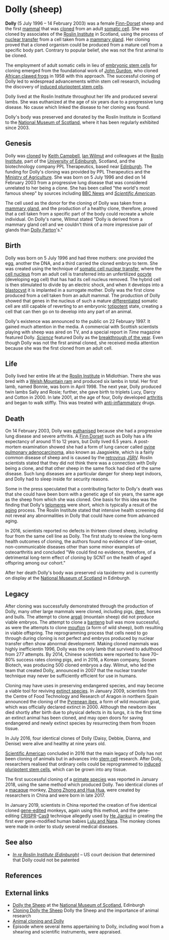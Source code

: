 # Dolly (sheep)

**Dolly** (5 July 1996 – 14 February 2003) was a female
[Finn-Dorset](Finn-Dorset "wikilink") sheep and the first
[mammal](mammal "wikilink") that was [cloned](cloned "wikilink") from an
adult [somatic cell](somatic_cell "wikilink"). She was cloned by
associates of the [Roslin Institute](Roslin_Institute "wikilink") in
Scotland, using the process of [nuclear
transfer](nuclear_transfer "wikilink") from a cell taken from a [mammary
gland](mammary_gland "wikilink"). Her cloning proved that a cloned
organism could be produced from a mature cell from a specific body
part. Contrary to popular belief, she was not the first animal to be
cloned.

The employment of adult somatic cells in lieu of [embryonic stem
cells](embryonic_stem_cell "wikilink") for cloning emerged from the
foundational work of [John Gurdon](John_Gurdon "wikilink"), who cloned
[African clawed frogs](African_clawed_frog "wikilink") in 1958 with this
approach. The successful cloning of Dolly led to widespread advancements
within stem cell research, including the discovery of [induced
pluripotent stem cells](induced_pluripotent_stem_cell "wikilink").

Dolly lived at the Roslin Institute throughout her life and produced
several lambs. She was euthanized at the age of six years due to a
progressive lung disease. No cause which linked the disease to her
cloning was found.

Dolly's body was preserved and donated by the Roslin Institute in
Scotland to the [National Museum of
Scotland](National_Museum_of_Scotland "wikilink"), where it has been
regularly exhibited since 2003.

## Genesis

Dolly was [cloned](Cloning "wikilink") by [Keith
Campbell](Keith_Campbell_(biologist) "wikilink"), [Ian
Wilmut](Ian_Wilmut "wikilink") and colleagues at the [Roslin
Institute](Roslin_Institute "wikilink"), part of the [University of
Edinburgh](University_of_Edinburgh "wikilink"), Scotland, and the
biotechnology company PPL Therapeutics, based near
[Edinburgh](Edinburgh "wikilink"). The funding for Dolly's cloning was
provided by PPL Therapeutics and the [Ministry of
Agriculture](Department_for_Environment,_Food_and_Rural_Affairs "wikilink").
She was born on 5 July 1996 and died on 14 February 2003 from a
progressive lung disease that was considered unrelated to her being a
clone. She has been called "the world's most famous sheep" by sources
including [BBC News](BBC_News "wikilink") and *[Scientific
American](Scientific_American "wikilink")*.

The cell used as the donor for the cloning of Dolly was taken from a
[mammary gland](mammary_gland "wikilink"), and the production of a
healthy clone, therefore, proved that a cell taken from a specific part
of the body could recreate a whole individual. On Dolly's name, Wilmut
stated "Dolly is derived from a mammary gland cell and we couldn't think
of a more impressive pair of glands than [Dolly
Parton](Dolly_Parton "wikilink")'s."

## Birth

Dolly was born on 5 July 1996 and had three mothers: one provided the
egg, another the DNA, and a third carried the cloned embryo to term.
She was created using the technique of [somatic cell nuclear
transfer](somatic_cell_nuclear_transfer "wikilink"), where the [cell
nucleus](cell_nucleus "wikilink") from an adult cell is transferred into
an unfertilized [oocyte](oocyte "wikilink") (developing egg cell) that
has had its cell nucleus removed. The hybrid cell is then stimulated to
divide by an electric shock, and when it develops into a
[blastocyst](blastocyst "wikilink") it is implanted in a surrogate
mother. Dolly was the first clone produced from a cell taken from an
adult mammal. The production of Dolly showed that genes in the
nucleus of such a mature
[differentiated](cellular_differentiation "wikilink") somatic cell are
still capable of reverting to an embryonic
[totipotent](Totipotency "wikilink") state, creating a cell that can
then go on to develop into any part of an animal.

Dolly's existence was announced to the public on 22 February 1997.
It gained much attention in the media. A commercial with Scottish
scientists playing with sheep was aired on TV, and a special report in
*Time* magazine featured Dolly.
*[Science](Science_(journal) "wikilink")* featured Dolly as the
[breakthrough of the year](Breakthrough_of_the_Year "wikilink"). Even
though Dolly was not the first animal cloned, she received media
attention because she was the first cloned from an adult cell.

## Life

Dolly lived her entire life at the [Roslin Institute](Roslin_Institute "wikilink")
in Midlothian. There she was bred with a [Welsh Mountain
ram](Welsh_Mountain_sheep "wikilink") and produced six lambs in total.
Her first lamb, named Bonnie, was born in April 1998. The next year,
Dolly produced twin lambs Sally and Rosie; further, she gave birth to
triplets Lucy, Darcy and Cotton in 2000. In late 2001, at the age of
four, Dolly developed [arthritis](arthritis "wikilink") and began to
walk stiffly. This was treated with
[anti-inflammatory](anti-inflammatory "wikilink") drugs.

## Death

On 14 February 2003, Dolly was
[euthanised](Animal_euthanasia "wikilink") because she had a progressive
lung disease and severe arthritis. A [Finn
Dorset](Finnish_Dorset_sheep "wikilink") such as Dolly has a life
expectancy of around 11 to 12 years, but Dolly lived 6.5 years. A
post-mortem examination showed she had a form of lung cancer called
[ovine pulmonary
adenocarcinoma](ovine_pulmonary_adenocarcinoma "wikilink"), also known
as Jaagsiekte, which is a fairly common disease of sheep and is
caused by the [retrovirus](retrovirus "wikilink")
[JSRV](JSRV "wikilink"). Roslin scientists stated that they did not
think there was a connection with Dolly being a clone, and that other
sheep in the same flock had died of the same disease. Such lung
diseases are a particular danger for sheep kept indoors, and Dolly had
to sleep inside for security reasons.

Some in the press speculated that a contributing factor to Dolly's death
was that she could have been born with a genetic age of six years, the
same age as the sheep from which she was cloned. One basis for this
idea was the finding that Dolly's [telomeres](telomeres "wikilink") were
short, which is typically a result of the [aging](aging "wikilink")
process. The Roslin Institute stated that intensive health
screening did not reveal any abnormalities in Dolly that could have come
from advanced aging.

In 2016, scientists reported no defects in thirteen cloned sheep,
including four from the same cell line as Dolly. The first study to
review the long-term health outcomes of cloning, the authors found no
evidence of late-onset, non-communicable diseases other than some minor
examples of osteoarthritis and concluded "We could find no evidence,
therefore, of a detrimental long-term effect of cloning by SCNT on the
health of aged offspring among our cohort."

After her death Dolly's body was preserved via taxidermy and is
currently on display at the [National Museum of
Scotland](National_Museum_of_Scotland "wikilink") in Edinburgh.

## Legacy

After cloning was successfully demonstrated through the production of
Dolly, many other large mammals were cloned, including pigs,
[deer](deer "wikilink"), horses and bulls. The attempt to
clone [argali](argali "wikilink") (mountain sheep) did not produce
viable embryos. The attempt to clone a [banteng](banteng "wikilink")
bull was more successful, as were the attempts to clone
[mouflon](mouflon "wikilink") (a form of wild sheep), both resulting in
viable offspring. The reprogramming process that cells need to go
through during cloning is not perfect and embryos produced by nuclear
transfer often show abnormal development. Making cloned mammals
was highly inefficientin 1996, Dolly was the only lamb that survived to
adulthood from 277 attempts. By 2014, Chinese scientists were reported
to have 70–80% success rates cloning pigs, and in 2016, a Korean
company, Sooam Biotech, was producing 500 cloned embryos a day.
Wilmut, who led the team that created Dolly, announced in 2007 that the
nuclear transfer technique may never be sufficiently efficient for use
in humans.

Cloning may have uses in preserving endangered species, and may become a
viable tool for reviving [extinct species](Extinction "wikilink").
In January 2009, scientists from the Centre of Food Technology and
Research of Aragon in northern Spain announced the cloning of the
[Pyrenean ibex](Pyrenean_ibex "wikilink"), a form of wild mountain goat,
which was officially declared extinct in 2000. Although the newborn ibex
died shortly after birth due to physical defects in its lungs, it is the
first time an extinct animal has been cloned, and may open doors for
saving endangered and newly extinct species by resurrecting them from
frozen tissue.

In July 2016, four identical clones of Dolly (Daisy, Debbie, Dianna, and
Denise) were alive and healthy at nine years old.

[Scientific American](Scientific_American "wikilink") concluded in
2016 that the main legacy of Dolly has not been cloning of animals but
in advances into [stem cell](stem_cell "wikilink") research. After
Dolly, researchers realised that ordinary cells could be reprogrammed to
[induced pluripotent stem
cells](Induced_pluripotent_stem_cell "wikilink"), which can be grown
into any tissue.

The first successful cloning of a [primate species](Primate "wikilink")
was reported in January 2018, using the same method which produced
Dolly. Two identical clones of a [macaque](macaque "wikilink") monkey,
[Zhong Zhong and Hua Hua](Zhong_Zhong_and_Hua_Hua "wikilink"), were
created by researchers in China and were born in late
2017.

In January 2019, scientists in China reported the creation of five
identical cloned [gene-edited](Genome_editing "wikilink") monkeys, again
using this method, and the gene-editing
[CRISPR](CRISPR "wikilink")-[Cas9](Cas9 "wikilink") technique allegedly
used by [He Jiankui](He_Jiankui "wikilink") in creating the first ever
gene-modified human babies [Lulu and Nana](Lulu_and_Nana "wikilink").
The monkey clones were made in order to study several medical
diseases.

## See also

-   *[In re Roslin Institute
    (Edinburgh)](In_re_Roslin_Institute_(Edinburgh) "wikilink")* – US
    court decision that determined that Dolly could not be patented

## References

## External links

-   [Dolly the
    Sheep](https://www.nms.ac.uk/explore-our-collections/stories/natural-sciences/dolly-the-sheep/)
    at the [National Museum of
    Scotland](National_Museum_of_Scotland "wikilink"), Edinburgh
-   [Cloning Dolly the
    Sheep](http://www.animalresearch.info/en/medical-advances/151/cloning-dolly-the-sheep/)
    Dolly the Sheep and the importance of animal research
-   [Animal cloning and
    Dolly](https://web.archive.org/web/20071213214908/http://www.biotecnika.googlepages.com/animal_cloning.html)
-   Episode where several items appertaining to Dolly, including wool
    from a shearing and scientific instruments, were appraised.
